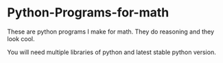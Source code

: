 # Python-Programs-for-math

These are python programs I make for math. They do reasoning and they look cool.

You will need multiple libraries of python and latest stable python version.
